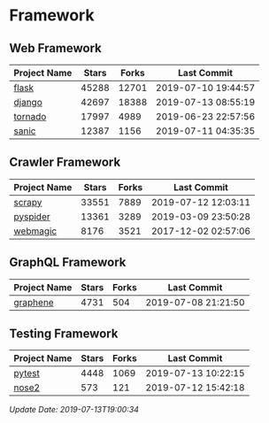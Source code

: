 # Framework

## Web Framework

| Project Name | Stars | Forks | Last Commit |
| ------------ | ----- | ----- | ----------- |
| [flask](https://github.com/pallets/flask) | 45288 | 12701 | 2019-07-10 19:44:57 |
| [django](https://github.com/django/django) | 42697 | 18388 | 2019-07-13 08:55:19 |
| [tornado](https://github.com/tornadoweb/tornado) | 17997 | 4989 | 2019-06-23 22:57:56 |
| [sanic](https://github.com/huge-success/sanic) | 12387 | 1156 | 2019-07-11 04:35:35 |

## Crawler Framework

| Project Name | Stars | Forks | Last Commit |
| ------------ | ----- | ----- | ----------- |
| [scrapy](https://github.com/scrapy/scrapy) | 33551 | 7889 | 2019-07-12 12:03:11 |
| [pyspider](https://github.com/binux/pyspider) | 13361 | 3289 | 2019-03-09 23:50:28 |
| [webmagic](https://github.com/code4craft/webmagic) | 8176 | 3521 | 2017-12-02 02:57:06 |

## GraphQL Framework

| Project Name | Stars | Forks | Last Commit |
| ------------ | ----- | ----- | ----------- |
| [graphene](https://github.com/graphql-python/graphene) | 4731 | 504 | 2019-07-08 21:21:50 |

## Testing Framework

| Project Name | Stars | Forks | Last Commit |
| ------------ | ----- | ----- | ----------- |
| [pytest](https://github.com/pytest-dev/pytest) | 4448 | 1069 | 2019-07-13 10:22:15 |
| [nose2](https://github.com/nose-devs/nose2) | 573 | 121 | 2019-07-12 15:42:18 |

*Update Date: 2019-07-13T19:00:34*